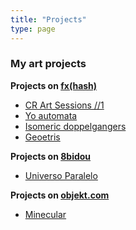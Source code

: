 ```yaml
---
title: "Projects"
type: page
---
```



### My art projects

**Projects on [fx(hash)](https://www.fxhash.xyz/)**

  * [CR Art Sessions //1](https://www.fxhash.xyz/generative/14954)
  * [Yo automata](https://www.fxhash.xyz/generative/14427)
  * [Isomeric doppelgangers](https://www.fxhash.xyz/generative/13745)
  * [Geoetris](https://www.fxhash.xyz/generative/13194)


**Projects on [8bidou](https://www.8bidou.com/)**

  * [Universo Paralelo](https://ui.8bidou.com/inventory/?tab=2&addr=tz1fYx7JoBE8BNGAbhCKxEkFAufo3CH2Aa4r)


**Projects on [objekt.com](https://objkt.com/)**

  * [Minecular](https://objkt.com/collection/KT1TZzMc7b3xWVbuzs7GMmJXQWrJ1TR7Dz5o)
